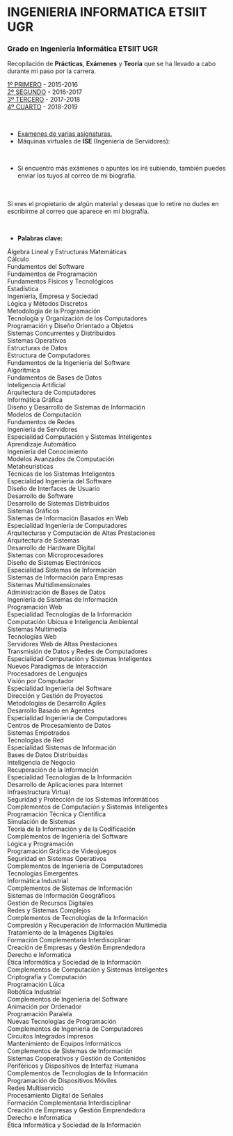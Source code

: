 # INGENIERIA INFORMATICA ETSIIT UGR
### Grado en Ingeniería Informática ETSIIT UGR

Recopilación de **Prácticas**, **Exámenes** y **Teoría** que se ha llevado a cabo durante mi paso por la carrera.

[1º PRIMERO](https://github.com/rubcv/INGENIERIA-INFORMATICA-ETSIIT-UGR/tree/master/1%20PRIMERO) - 2015-2016 <br>
[2º SEGUNDO](https://github.com/rubcv/INGENIERIA-INFORMATICA-ETSIIT-UGR/tree/master/2%20SEGUNDO) - 2016-2017 <br>
[3º TERCERO](https://github.com/rubcv/INGENIERIA-INFORMATICA-ETSIIT-UGR/tree/master/3%20TERCERO) - 2017-2018 <br>
[4º CUARTO](https://github.com/rubcv/INGENIERIA-INFORMATICA-ETSIIT-UGR/tree/master/4%20CUARTO) - 2018-2019 <br>

<br>

* [Examenes de varias asignaturas.](https://github.com/rubcv/INGENIERIA-INFORMATICA-ETSIIT-UGR/tree/master/EXAMENES%20ETSIIT)
* Máquinas virtuales de **ISE** (Ingeniería de Servidores):  
<br>

* Si encuentro más exámenes o apuntes los iré subiendo, también puedes enviar los tuyos al correo de mi biografía.

<br><br>
Si eres el propietario de algún material y deseas que lo retire no dudes en escribirme al correo que aparece en mi biografía.

<br>

* **Palabras clave:** 

Álgebra Lineal y Estructuras Matemáticas <br>
Cálculo <br>
Fundamentos del Software <br>
Fundamentos de Programación <br>
Fundamentos Físicos y Tecnológicos	 <br>
Estadística <br>
Ingeniería, Empresa y Sociedad <br>
Lógica y Métodos Discretos <br>
Metodología de la Programación <br>
Tecnología y Organización de los Computadores <br>
Programación y Diseño Orientado a Objetos <br>
Sistemas Concurrentes y Distribuidos <br>
Sistemas Operativos <br>
Estructuras de Datos <br>
Estructura de Computadores	 <br>
Fundamentos de la Ingeniería del Software <br>
Algorítmica <br>
Fundamentos de Bases de Datos <br>
Inteligencia Artificial <br>
Arquitectura de Computadores <br>
Informática Gráfica <br>
Diseño y Desarrollo de Sistemas de Información <br>
Modelos de Computación <br>
Fundamentos de Redes <br>
Ingeniería de Servidores <br>
Especialidad Computación y Sistemas Inteligentes <br>
Aprendizaje Automático <br>
Ingeniería del Conocimiento <br>
Modelos Avanzados de Computación <br>
Metaheurísticas <br>
Técnicas de los Sistemas Inteligentes <br>
Especialidad Ingeniería del Software <br>
Diseño de Interfaces de Usuario <br>
Desarrollo de Software <br>
Desarrollo de Sistemas Distribuidos <br>
Sistemas Gráficos <br>
Sistemas de Información Basados en Web <br>
Especialidad Ingeniería de Computadores <br>
Arquitecturas y Computación de Altas Prestaciones <br>
Arquitectura de Sistemas <br>
Desarrollo de Hardware Digital <br>
Sistemas con Microprocesadores <br>
Diseño de Sistemas Electrónicos <br>
Especialidad Sistemas de Información <br>
Sistemas de Información para Empresas <br>
Sistemas Multidimensionales <br>
Administración de Bases de Datos <br>
Ingeniería de Sistemas de Información <br>
Programación Web <br>
Especialidad Tecnologías de la Información <br>
Computación Ubicua e Inteligencia Ambiental <br>
Sistemas Multimedia <br>
Tecnologías Web <br>
Servidores Web de Altas Prestaciones <br>
Transmisión de Datos y Redes de Computadores <br>
Especialidad Computación y Sistemas Inteligentes <br>
Nuevos Paradigmas de Interacción <br>
Procesadores de Lenguajes <br>
Visión por Computador <br>
Especialidad Ingeniería del Software <br>
Dirección y Gestión de Proyectos <br>
Metodologías de Desarrollo Ágiles <br>
Desarrollo Basado en Agentes <br>
Especialidad Ingeniería de Computadores <br>
Centros de Procesamiento de Datos <br>
Sistemas Empotrados <br>
Tecnologías de Red <br>
Especialidad Sistemas de Información <br>
Bases de Datos Distribuidas <br>
Inteligencia de Negocio <br>
Recuperación de la Información <br>
Especialidad Tecnologías de la Información <br>
Desarrollo de Aplicaciones para Internet <br>
Infraestructura Virtual <br>
Seguridad y Protección de los Sistemas Informáticos <br>
Complementos de Computación y Sistemas Inteligentes <br>
Programación Técnica y Científica <br>
Simulación de Sistemas <br>
Teoría de la Información y de la Codificación <br>
Complementos de Ingeniería del Software <br>
Lógica y Programación <br>
Programación Gráfica de Videojuegos <br>
Seguridad en Sistemas Operativos <br>
Complementos de Ingeniería de Computadores <br>
Tecnologías Emergentes <br>
Informática Industrial <br>
Complementos de Sistemas de Información <br>
Sistemas de Información Geográficos <br>
Gestión de Recursos Digitales <br>
Redes y Sistemas Complejos <br>
Complementos de Tecnologías de la Información <br>
Compresión y Recuperación de Información Multimedia <br>
Tratamiento de la Imágenes Digitales <br>
Formación Complementaria Interdisciplinar <br>
Creación de Empresas y Gestión Emprendedora <br>
Derecho e Informatica <br>
Ética Informática y Sociedad de la Información <br>
Complementos de Computación y Sistemas Inteligentes <br>
Criptografía y Computación <br>
Programación Lúica <br>
Robótica Industrial <br>
Complementos de Ingeniería del Software <br>
Animación por Ordenador <br>
Programación Paralela <br>
Nuevas Tecnologías de Programación <br>
Complementos de Ingeniería de Computadores <br>
Circuitos Integrados Impresos <br>
Mantenimiento de Equipos Informáticos <br>
Complementos de Sistemas de Información <br>
Sistemas Cooperativos y Gestión de Contenidos <br>
Periféricos y Dispositivos de Interfaz Humana <br>
Complementos de Tecnologías de la Información <br>
Programación de Dispositivos Móviles <br>
Redes Multiservicio <br>
Procesamiento Digital de Señales <br>
Formación Complementaria Interdisciplinar <br>
Creación de Empresas y Gestión Emprendedora <br>
Derecho e Informatica <br>
Ética Informática y Sociedad de la Información <br>

